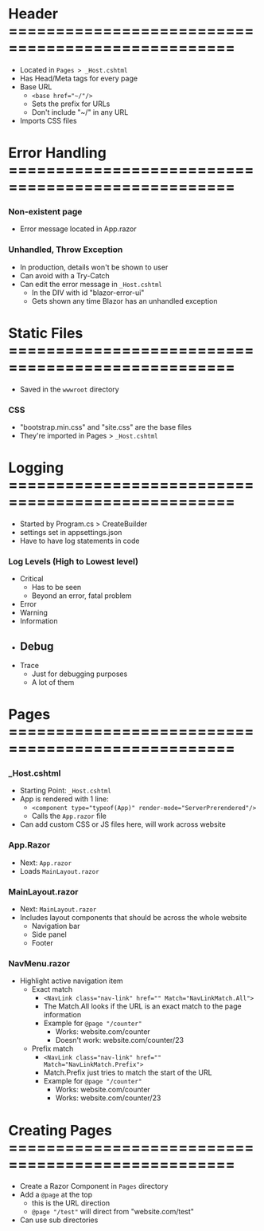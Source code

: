 # Header ==================================================

- Located in `Pages > _Host.cshtml`
- Has Head/Meta tags for every page
- Base URL
  - `<base href="~/"/>`
  - Sets the prefix for URLs
  - Don't include "~/" in any URL
- Imports CSS files

# Error Handling ==================================================

### Non-existent page

- Error message located in App.razor

### Unhandled, Throw Exception

- In production, details won't be shown to user
- Can avoid with a Try-Catch
- Can edit the error message in `_Host.cshtml`
  - In the DIV with id "blazor-error-ui"
  - Gets shown any time Blazor has an unhandled exception

# Static Files ==================================================

- Saved in the `wwwroot` directory

### CSS

- "bootstrap.min.css" and "site.css" are the base files
- They're imported in Pages > `_Host.cshtml`

# Logging ==================================================

- Started by Program.cs > CreateBuilder
- settings set in appsettings.json
- Have to have log statements in code

### Log Levels (High to Lowest level)

- Critical
  - Has to be seen
  - Beyond an error, fatal problem
- Error
- Warning
- Information
- Debug
  - 
- Trace
  - Just for debugging purposes
  - A lot of them

# Pages ==================================================

### _Host.cshtml

- Starting Point: `_Host.cshtml`
- App is rendered with 1 line:
  - `<component type="typeof(App)" render-mode="ServerPrerendered"/>`
  - Calls the `App.razor` file
- Can add custom CSS or JS files here, will work across website

### App.Razor

- Next: `App.razor`
- Loads `MainLayout.razor`

### MainLayout.razor

- Next: `MainLayout.razor`
- Includes layout components that should be across the whole website
  - Navigation bar
  - Side panel
  - Footer


### NavMenu.razor

- Highlight active navigation item
  - Exact match
    - `<NavLink class="nav-link" href="" Match="NavLinkMatch.All">`
    - The Match.All looks if the URL is an exact match to the page information
    - Example for `@page "/counter"`
      - Works: website.com/counter
      - Doesn't work: website.com/counter/23
  - Prefix match
    - `<NavLink class="nav-link" href="" Match="NavLinkMatch.Prefix">`
    - Match.Prefix just tries to match the start of the URL
    - Example for `@page "/counter"`
      - Works: website.com/counter
      - Works: website.com/counter/23

# Creating Pages ==================================================

- Create a Razor Component in `Pages` directory
- Add a `@page` at the top 
  - this is the URL direction
  - `@page "/test"` will direct from "website.com/test"
- Can use sub directories

